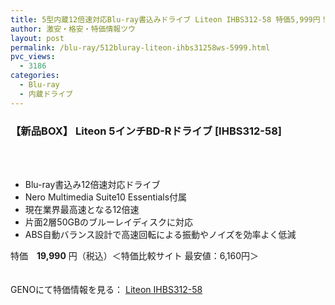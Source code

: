 ```yaml
---
title: 5型内蔵12倍速対応Blu-ray書込みドライブ Liteon IHBS312-58 特価5,999円！
author: 激安・格安・特価情報ツウ
layout: post
permalink: /blu-ray/512bluray-liteon-ihbs31258ws-5999.html
pvc_views:
  - 3186
categories:
  - Blu-ray
  - 内蔵ドライブ
---
```

### 【新品BOX】 Liteon 5インチBD-Rドライブ [IHBS312-58]

<div class="img-bg2 img_L">
  <a href="http://px.a8.net/svt/ejp?a8mat=1I0DKG+A2L0YI+1TD2+5ZEMP&#038;a8ejpredirect=http://www.geno-web.jp/shopdetail/052002000004/" title="【新品BOX】 Liteon 5インチBD-Rドライブ [IHBS312-58]" target="_blank"><br /> </a><br /> <img border="0" src="http://i2.wp.com/www16.a8.net/0.gif?resize=1%2C1" alt="" data-recalc-dims="1" />
</div>

<!--more-->

  * Blu-ray書込み12倍速対応ドライブ
  * Nero Multimedia Suite10 Essentials付属
  * 現在業界最高速となる12倍速
  * 片面2層50GBのブルーレイディスクに対応
  * ABS自動バランス設計で高速回転による振動やノイズを効率よく低減

特価　<span class="tokka-price"><strong>19,990</strong></span> 円（税込）＜特価比較サイト 最安値：6,160円＞

　  
GENOにて特価情報を見る： <span class="fs150p"><a href="http://px.a8.net/svt/ejp?a8mat=1I0DKG+A2L0YI+1TD2+5ZEMP&#038;a8ejpredirect=http://www.geno-web.jp/shopdetail/052002000004/" target="_blank">Liteon IHBS312-58</a></span>